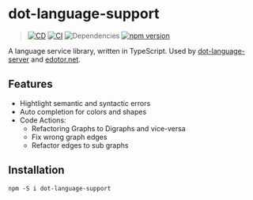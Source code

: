 # dot-language-support
> [![CD](https://github.com/nikeee/dot-language-support/actions/workflows/CD.yml/badge.svg)](https://github.com/nikeee/dot-language-support/actions/workflows/CD.yml) [![CI](https://github.com/nikeee/dot-language-support/actions/workflows/CI.yml/badge.svg)](https://github.com/nikeee/dot-language-support/actions/workflows/CI.yml) ![Dependencies](https://img.shields.io/depfu/dependencies/github/dot-language-support) [![npm version](https://img.shields.io/npm/v/dot-language-support)](https://www.npmjs.com/package/dot-language-support)



A language service library, written in TypeScript. Used by [dot-language-server](https://github.com/nikeee/dot-language-server) and [edotor.net](https://edotor.net).

## Features
- Hightlight semantic and syntactic errors
- Auto completion for colors and shapes
- Code Actions:
    - Refactoring Graphs to Digraphs and vice-versa
    - Fix wrong graph edges
    - Refactor edges to sub graphs

## Installation
```Shell
npm -S i dot-language-support
```
